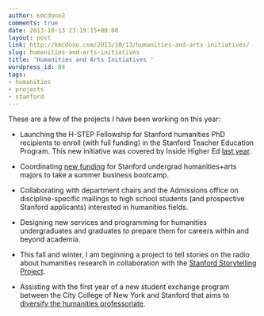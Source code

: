 ```yaml
---
author: kmcdono2
comments: true
date: 2013-10-13 23:19:15+00:00
layout: post
link: http://kmcdono.com/2013/10/13/humanities-and-arts-initiatives/
slug: humanities-and-arts-initiatives
title: 'Humanities and Arts Initiatives '
wordpress_id: 84
tags:
- humanities
- projects
- stanford
---
```


These are a few of the projects I have been working on this year:





	
  * Launching the H-STEP Fellowship for Stanford humanities PhD recipients to enroll (with full funding) in the Stanford Teacher Education Program. This new initiative was covered by Inside Higher Ed [last year](http://www.insidehighered.com/news/2013/05/24/phds-teachers-and-other-ideas-emerge-panel-doctoral-reform-stanford).


	
  * Coordinating [new funding](https://undergrad.stanford.edu/opportunities-research/humanities) for Stanford undergrad humanities+arts majors to take a summer business bootcamp.


	
  * Collaborating with department chairs and the Admissions office on discipline-specific mailings to high school students (and prospective Stanford applicants) interested in humanities fields.


	
  * Designing new services and programming for humanities undergraduates and graduates to prepare them for careers within and beyond academia.


	
  * This fall and winter, I am beginning a project to tell stories on the radio about humanities research in collaboration with the [Stanford Storytelling Project](http://www.stanford.edu/group/storytelling/cgi-bin/joomla/).


	
  * Assisting with the first year of a new student exchange program between the City College of New York and Stanford that aims to [diversify the humanities professoriate](http://news.stanford.edu/news/2013/september/ccny-humanities-exchange-091913.html).




